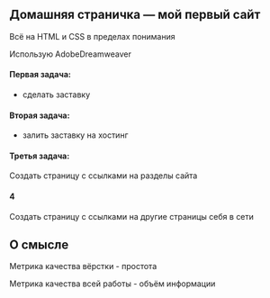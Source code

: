 ## Домашняя страничка — мой первый сайт
Всё на HTML и CSS в пределах понимания

Использую AdobeDreamweaver

#### Первая задача:
- сделать заставку
#### Вторая задача:
- залить заставку на хостинг
#### Третья задача:
Создать страницу с ссылками на разделы сайта
#### 4 
Создать страницу с ссылками на другие страницы себя в сети

## О смысле
Метрика качества вёрстки - простота

Метрика качества всей работы - объём информации
